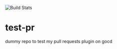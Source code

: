 
![Build Stats](https://radiant-atoll-8990.herokuapp.com/badge/up45)

# test-pr
dummy repo to test my pull requests plugin on gocd


